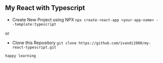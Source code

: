 ## My React with Typescript

- Create New Project using NPX
`npx create-react-app <your-app-name> --template:typescript`

or

- Clone this Repository
`git clone https://github.com/ivandi1980/my-react-typescript.git`


```
happy learning
```